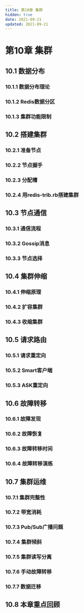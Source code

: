 ```yaml
---
title: 第10章 集群
hidden: true
date: 2021-09-21
updated: 2021-09-21
---
```


# 第10章 集群

## 10.1 数据分布

### 10.1.1 数据分布理论

### 10.1.2 Redis数据分区

### 10.1.3 集群功能限制

## 10.2 搭建集群

### 10.2.1 准备节点

### 10.2.2 节点握手

### 10.2.3 分配槽

### 10.2.4 用redis-trib.rb搭建集群

## 10.3 节点通信

### 10.3.1 通信流程

### 10.3.2 Gossip消息

### 10.3.3 节点选择

## 10.4 集群伸缩

### 10.4.1 伸缩原理

### 10.4.2 扩容集群

### 10.4.3 收缩集群

## 10.5 请求路由

### 10.5.1 请求重定向

### 10.5.2 Smart客户端

### 10.5.3 ASK重定向

## 10.6 故障转移

### 10.6.1 故障发现

### 10.6.2 故障恢复

### 10.6.3 故障转移时间

### 10.6.4 故障转移演练

## 10.7 集群运维

### 10.7.1 集群完整性

### 10.7.2 带宽消耗

### 10.7.3 Pub/Sub广播问题

### 10.7.4 集群倾斜

### 10.7.5 集群读写分离

### 10.7.6 手动故障转移

### 10.7.7 数据迁移

## 10.8 本章重点回顾
